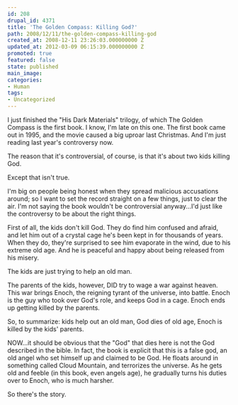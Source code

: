 ```yaml
---
id: 208
drupal_id: 4371
title: 'The Golden Compass: Killing God?'
path: 2008/12/11/the-golden-compass-killing-god
created_at: 2008-12-11 23:26:03.000000000 Z
updated_at: 2012-03-09 06:15:39.000000000 Z
promoted: true
featured: false
state: published
main_image: 
categories:
- Human
tags:
- Uncategorized
---
```

I just finished the "His Dark Materials" trilogy, of which The Golden Compass is the first book. I know, I'm late on this one. The first book came out in 1995, and the movie caused a big uproar last Christmas. And I'm just reading last year's controversy now.

The reason that it's controversial, of course, is that it's about two kids killing God.

Except that isn't true.

I'm big on people being honest when they spread malicious accusations around; so I want to set the record straight on a few things, just to clear the air. I'm not saying the book wouldn't be controversial anyway...I'd just like the controversy to be about the right things.

First of all, the kids don't kill God. They do find him confused and afraid, and let him out of a crystal cage he's been kept in for thousands of years. When they do, they're surprised to see him evaporate in the wind, due to his extreme old age. And he is peaceful and happy about being released from his misery.

The kids are just trying to help an old man.

The parents of the kids, however, DID try to wage a war against heaven. This war brings Enoch, the reigning tyrant of the universe, into battle. Enoch is the guy who took over God's role, and keeps God in a cage. Enoch ends up getting killed by the parents.

So, to summarize: kids help out an old man, God dies of old age, Enoch is killed by the kids' parents.

NOW...it should be obvious that the "God" that dies here is not the God described in the bible. In fact, the book is explicit that this is a false god, an old angel who set himself up and claimed to be God. He floats around in something called Cloud Mountain, and terrorizes the universe. As he gets old and feeble (in this book, even angels age), he gradually turns his duties over to Enoch, who is much harsher.

So there's the story.
